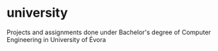 # university
Projects and assignments done under Bachelor's degree of Computer Engineering in University of Évora

